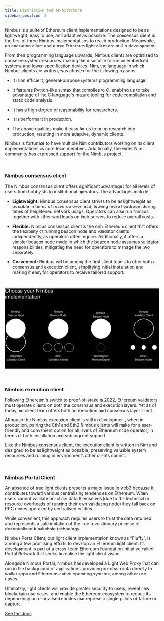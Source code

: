 ```yaml
---
title: Description and architecture
sidebar_position: 2
---
```


Nimbus is a suite of Ethereum client implementations designed to be as lightweight, easy to use, and adaptive as possible. The consensus client is the first of three Nimbus implementations to reach production. Meanwhile, an execution client and a true Ethereum light client are still in development.

From their programming language upwards, Nimbus clients are optimised to conserve system resources, making them suitable to run on embedded systems and lower-specification devices. Nim, the language in which Nimbus clients are written, was chosen for the following reasons:

- It is an efficient, general-purpose systems programming language.

- It features Python-like syntax that compiles to C, enabling us to take advantage of the C language's mature tooling for code compilation and static code analysis. 

- It has a high degree of reasonability for researchers. 

- It is performant in production.

- The above qualities make it easy for us to bring research into production, resulting in more adaptive, dynamic clients. 

Nimbus is fortunate to have multiple Nim contributors working on its client implementations as core team members. Additionally, the wider Nim community has expressed support for the Nimbus project.

<br/>

### Nimbus consensus client

The Nimbus consensus client offers significant advantages for all levels of users from hobbyists to institutional operators. The advantages include:

- **Lightweight:** Nimbus consensus client strives to be as lightweight as possible in terms of resource overhead, leaving more headroom during times of heightened network usage. Operators can also run Nimbus together with other workloads on their servers to reduce overall costs.

- **Flexible:** Nimbus consensus client is the only Ethereum client that offers the flexibility of running beacon node and validator clients independently, as operators often require. Additionally, it offers a simpler beacon node mode in which the beacon node assumes validator responsibilities, mitigating the need for operators to manage the two separately.

- **Convenient:** Nimbus will be among the first client teams to offer both a consensus and execution client, simplifying initial installation and making it easy for operators to receive tailored support.

<br/>

![architect](/subpages/architect.png)

<br/>

### Nimbus execution client

Following Ethereum's switch to proof-of-stake in 2022, Ethereum validators must operate clients on both the consensus and execution layers. Yet as of today, no client team offers both an execution and consensus layer client.

Although the Nimbus execution client is still in development, when in production, pairing the Eth1 and Eth2 Nimbus clients will make for a user-friendly and convenient option for all levels of Ethereum node operator, in terms of both installation and subsequent support.

Like the Nimbus consensus client, the execution client is written in Nim and designed to be as lightweight as possible, preserving valuable system resources and running in environments other clients cannot. 

<br/>

### Nimbus Portal Client

An absence of true light clients presents a major issue in web3 because it contributes toward various centralising tendencies on Ethereum. When users cannot validate on-chain data themselves (due to the technical or resource overheads of running their own validating node) they fall back on RPC nodes operated by centralised entities. 

While convenient, this approach requires users to trust the data returned and represents a pale imitation of the true revolutionary promise of decentralised blockchain technology.

Nimbus Porta Client, our light client implementation known as “Fluffy”, is among a few promising efforts to develop an Ethereum light client. Its development is part of a cross-team Ethereum Foundation initiative called Portal Network that seeks to realise the light client vision. 

Alongside Nimbus Portal, Nimbus has developed a Light Web Proxy that can run in the background of applications, providing on-chain data directly to wallet apps and Ethereum-native operating systems, among other use cases. 

Ultimately, light clients will provide greater security to users, reveal new blockchain use cases, and enable the Ethereum ecosystem to reduce its dependency on centralised entities that represent single points of failure or capture.

[See the docs](https://github.com/status-im/nimbus-eth2)
